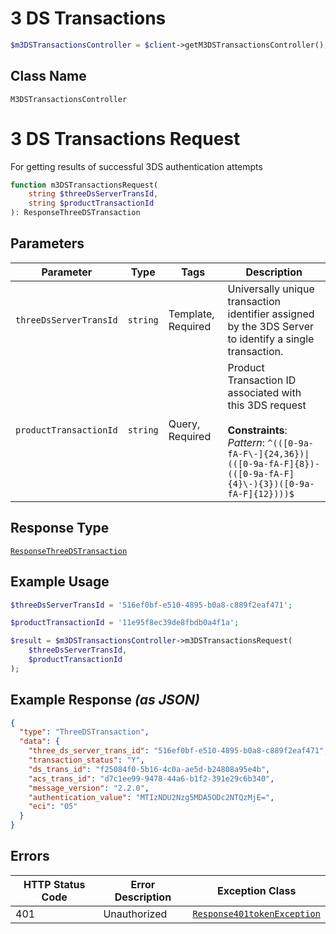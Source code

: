 # 3 DS Transactions

```php
$m3DSTransactionsController = $client->getM3DSTransactionsController();
```

## Class Name

`M3DSTransactionsController`


# 3 DS Transactions Request

For getting results of successful 3DS authentication attempts

```php
function m3DSTransactionsRequest(
    string $threeDsServerTransId,
    string $productTransactionId
): ResponseThreeDSTransaction
```

## Parameters

| Parameter | Type | Tags | Description |
|  --- | --- | --- | --- |
| `threeDsServerTransId` | `string` | Template, Required | Universally unique transaction identifier assigned by the 3DS Server to identify a single transaction. |
| `productTransactionId` | `string` | Query, Required | Product Transaction ID associated with this 3DS request<br><br>**Constraints**: *Pattern*: `^(([0-9a-fA-F\-]{24,36})\|(([0-9a-fA-F]{8})-(([0-9a-fA-F]{4}\-){3})([0-9a-fA-F]{12})))$` |

## Response Type

[`ResponseThreeDSTransaction`](../../doc/models/response-three-ds-transaction.md)

## Example Usage

```php
$threeDsServerTransId = '516ef0bf-e510-4895-b0a8-c889f2eaf471';

$productTransactionId = '11e95f8ec39de8fbdb0a4f1a';

$result = $m3DSTransactionsController->m3DSTransactionsRequest(
    $threeDsServerTransId,
    $productTransactionId
);
```

## Example Response *(as JSON)*

```json
{
  "type": "ThreeDSTransaction",
  "data": {
    "three_ds_server_trans_id": "516ef0bf-e510-4895-b0a8-c889f2eaf471",
    "transaction_status": "Y",
    "ds_trans_id": "f25084f0-5b16-4c0a-ae5d-b24808a95e4b",
    "acs_trans_id": "d7c1ee99-9478-44a6-b1f2-391e29c6b340",
    "message_version": "2.2.0",
    "authentication_value": "MTIzNDU2Nzg5MDA5ODc2NTQzMjE=",
    "eci": "05"
  }
}
```

## Errors

| HTTP Status Code | Error Description | Exception Class |
|  --- | --- | --- |
| 401 | Unauthorized | [`Response401tokenException`](../../doc/models/response-401-token-exception.md) |

